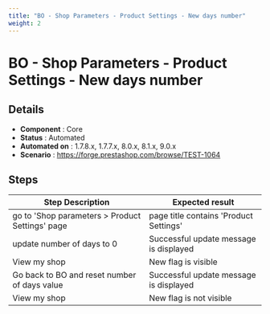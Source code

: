 ```yaml
---
title: "BO - Shop Parameters - Product Settings - New days number"
weight: 2
---
```


# BO - Shop Parameters - Product Settings - New days number
## Details
* **Component** : Core
* **Status** : Automated
* **Automated on** : 1.7.8.x, 1.7.7.x, 8.0.x, 8.1.x, 9.0.x
* **Scenario** : https://forge.prestashop.com/browse/TEST-1064

## Steps
| Step Description | Expected result |
| ----- | ----- |
| go to 'Shop parameters > Product Settings' page | page title contains 'Product Settings' |
| update number of days to 0 | Successful update message is displayed |
| View my shop | New flag is visible |
| Go back to BO and reset number of days value | Successful update message is displayed |
| View my shop | New flag is not visible |
